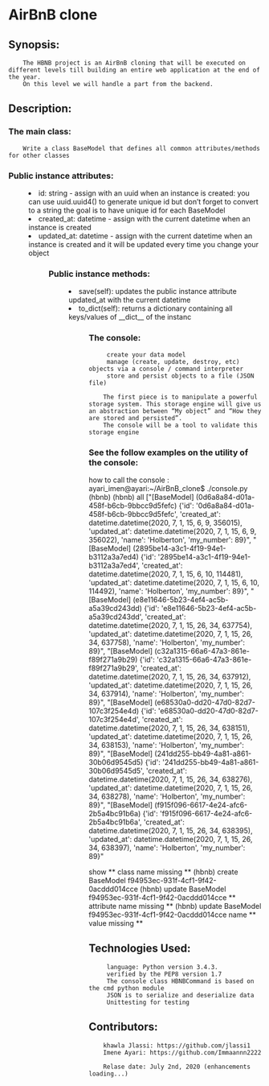 #              AirBnB clone
## Synopsis:

        The HBNB project is an AirBnB cloning that will be executed on different levels till building an entire web application at the end of the year.
        On this level we will handle a part from the backend.

## Description:

### The main class:
        Write a class BaseModel that defines all common attributes/methods for other classes

### Public instance attributes: 
   <MENU>
       <LI> id: string - assign with an uuid when an instance is created:
        you can use uuid.uuid4() to generate unique id but don’t forget to convert to a string
        the goal is to have unique id for each BaseModel
        <LI>created_at: datetime - assign with the current datetime when an instance is created
        <LI>updated_at: datetime - assign with the current datetime when an instance is created and it will be updated every time you change your object
   <MENU>

### Public instance methods:
<MENU>
    <LI>save(self): updates the public instance attribute updated_at with the current datetime
    <LI>to_dict(self): returns a dictionary containing all keys/values of __dict__ of the instanc
<MENU>

### The console:
         create your data model
         manage (create, update, destroy, etc) objects via a console / command interpreter
         store and persist objects to a file (JSON file)

        The first piece is to manipulate a powerful storage system. This storage engine will give us an abstraction between “My object” and “How they are stored and persisted”.
        The console will be a tool to validate this storage engine


### See the follow examples on the utility of the console:
how to call the console : 
ayari_imen@ayari:~/AirBnB_clone$ ./console.py 
(hbnb) 
(hbnb) all
["[BaseModel] (0d6a8a84-d01a-458f-b6cb-9bbcc9d5fefc) {'id': '0d6a8a84-d01a-458f-b6cb-9bbcc9d5fefc', 'created_at': datetime.datetime(2020, 7, 1, 15, 6, 9, 356015), 'updated_at': datetime.datetime(2020, 7, 1, 15, 6, 9, 356022), 'name': 'Holberton', 'my_number': 89}", "[BaseModel] (2895be14-a3c1-4f19-94e1-b3112a3a7ed4) {'id': '2895be14-a3c1-4f19-94e1-b3112a3a7ed4', 'created_at': datetime.datetime(2020, 7, 1, 15, 6, 10, 114481), 'updated_at': datetime.datetime(2020, 7, 1, 15, 6, 10, 114492), 'name': 'Holberton', 'my_number': 89}", "[BaseModel] (e8e11646-5b23-4ef4-ac5b-a5a39cd243dd) {'id': 'e8e11646-5b23-4ef4-ac5b-a5a39cd243dd', 'created_at': datetime.datetime(2020, 7, 1, 15, 26, 34, 637754), 'updated_at': datetime.datetime(2020, 7, 1, 15, 26, 34, 637758), 'name': 'Holberton', 'my_number': 89}", "[BaseModel] (c32a1315-66a6-47a3-861e-f89f271a9b29) {'id': 'c32a1315-66a6-47a3-861e-f89f271a9b29', 'created_at': datetime.datetime(2020, 7, 1, 15, 26, 34, 637912), 'updated_at': datetime.datetime(2020, 7, 1, 15, 26, 34, 637914), 'name': 'Holberton', 'my_number': 89}", "[BaseModel] (e68530a0-dd20-47d0-82d7-107c3f254e4d) {'id': 'e68530a0-dd20-47d0-82d7-107c3f254e4d', 'created_at': datetime.datetime(2020, 7, 1, 15, 26, 34, 638151), 'updated_at': datetime.datetime(2020, 7, 1, 15, 26, 34, 638153), 'name': 'Holberton', 'my_number': 89}", "[BaseModel] (241dd255-bb49-4a81-a861-30b06d9545d5) {'id': '241dd255-bb49-4a81-a861-30b06d9545d5', 'created_at': datetime.datetime(2020, 7, 1, 15, 26, 34, 638276), 'updated_at': datetime.datetime(2020, 7, 1, 15, 26, 34, 638278), 'name': 'Holberton', 'my_number': 89}", "[BaseModel] (f915f096-6617-4e24-afc6-2b5a4bc91b6a) {'id': 'f915f096-6617-4e24-afc6-2b5a4bc91b6a', 'created_at': datetime.datetime(2020, 7, 1, 15, 26, 34, 638395), 'updated_at': datetime.datetime(2020, 7, 1, 15, 26, 34, 638397), 'name': 'Holberton', 'my_number': 89}"

show
** class name missing **
(hbnb) create BaseModel 
f94953ec-931f-4cf1-9f42-0acddd014cce
(hbnb) update BaseModel f94953ec-931f-4cf1-9f42-0acddd014cce
** attribute name missing **
(hbnb) update BaseModel f94953ec-931f-4cf1-9f42-0acddd014cce name
** value missing **




## Technologies Used:
         language: Python version 3.4.3.
         verified by the PEP8 version 1.7
         The console class HBNBCommand is based on the cmd python module
         JSON is to serialize and deserialize data
         Unittesting for testing

## Contributors:
        khawla Jlassi: https://github.com/jlassi1
        Imene Ayari: https://github.com/Immaannn2222

        Relase date: July 2nd, 2020 (enhancements loading...)
